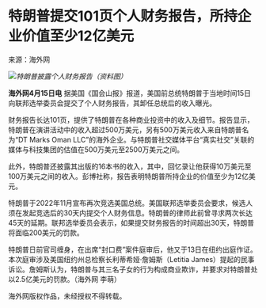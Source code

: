 # 特朗普提交101页个人财务报告，所持企业价值至少12亿美元

来源：海外网

![](https://inews.gtimg.com/om_bt/OpAASYPfZluj4qptDHyvDS1y0yDM8l7IXnuGIB86eggAYAA/1000)_特朗普披露个人财务报告（资料图）_

**海外网4月15日电** 据美国《国会山报》报道，美国前总统特朗普于当地时间15日向联邦选举委员会提交了个人财务报告，其卸任总统后的收入曝光。

财务报告长达101页，提供了特朗普在各种商业投资中的收入及细节。报告显示，特朗普在演讲活动中的收入超过500万美元，另有500万美元收入来自特朗普名为“DT
Marks Oman LLC”的海外企业。与特朗普社交媒体平台“真实社交”关联的媒体与科技集团的估值在500万美元至2500万美元之间。

此外，特朗普还披露其出版的16本书的收入，其中，回忆录让他获得10万美元至100万美元之间的收入。彭博社称，报告表明特朗普所持企业的价值至少为12亿美元。

特朗普于2022年11月宣布再次竞选美国总统。美国联邦选举委员会要求，候选人须在发起竞选后的30天内提交个人财务信息。特朗普的律师此前曾寻求两次长达45天的延期。联邦选举委员会表示，如果提交财务报告的时间超出30天，特朗普将面临200美元的罚款。

特朗普日前官司缠身，在出席“封口费”案件庭审后，他又于13日在纽约出庭作证。本次庭审涉及美国纽约州总检察长利蒂希娅·詹姆斯（Letitia
James）提起的民事诉讼。詹姆斯认为，特朗普与其三名子女的行为构成商业欺诈，并要求对特朗普处以2.5亿美元的罚款。（海外网 李萌）

海外网版权作品，未经授权不得转载。

